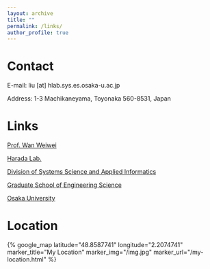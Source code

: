 ```yaml
---
layout: archive
title: ""
permalink: /links/
author_profile: true
---
```


Contact
======

E-mail: liu [at] hlab.sys.es.osaka-u.ac.jp

Address: 1-3 Machikaneyama, Toyonaka 560-8531, Japan

Links
======
[Prof. Wan Weiwei](https://wanweiwei07.github.io/) 

[Harada Lab.](https://www.roboticmanipulation.org/) 

[Division of Systems Science and Applied Informatics](https://www.grad.sys.es.osaka-u.ac.jp/)

[Graduate School of Engineering Science](https://www.es.osaka-u.ac.jp/en/)

[Osaka University](https://www.osaka-u.ac.jp/en)

Location
======
{% google_map latitude="48.8587741" longitude="2.2074741" marker_title="My Location" marker_img="/img.jpg" marker_url="/my-location.html" %}

